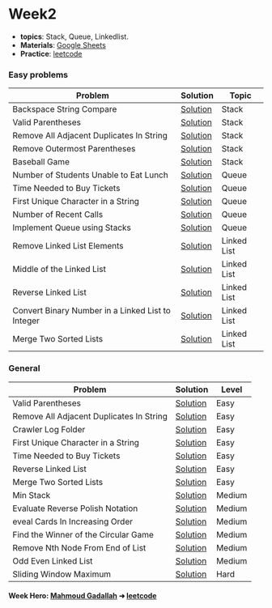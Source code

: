 # **Week2**
- **topics**: Stack, Queue, Linkedlist.
- **Materials**: [Google Sheets](https://docs.google.com/spreadsheets/d/1Zc5uWPGXg39mKxHvq_fjVmp6lh8dv1GiM1Tw6Mq9uQs/edit?usp=sharing)
- **Practice**: [leetcode](https://leetcode.com/)

### **Easy problems**
|Problem|Solution|Topic|
|----|----------|------|
| Backspace String Compare | [Solution](https://leetcode.com/submissions/detail/804355427/) | Stack |
| Valid Parentheses | [Solution](https://leetcode.com/submissions/detail/804402129/) | Stack |
| Remove All Adjacent Duplicates In String | [Solution](https://leetcode.com/submissions/detail/804410207/) | Stack |
| Remove Outermost Parentheses | [Solution](https://leetcode.com/submissions/detail/804444838/) | Stack |
| Baseball Game | [Solution](https://leetcode.com/submissions/detail/804455802/) | Stack |
| Number of Students Unable to Eat Lunch | [Solution](https://leetcode.com/submissions/detail/805378525/) | Queue |
| Time Needed to Buy Tickets | [Solution](https://leetcode.com/submissions/detail/805577238/) | Queue |
| First Unique Character in a String | [Solution](https://leetcode.com/submissions/detail/805422322/) | Queue |
| Number of Recent Calls | [Solution](https://leetcode.com/submissions/detail/805574228/) | Queue |
| Implement Queue using Stacks | [Solution](https://leetcode.com/submissions/detail/805392211/) | Queue |
| Remove Linked List Elements | [Solution](https://leetcode.com/submissions/detail/805994737/) | Linked List |
| Middle of the Linked List | [Solution](https://leetcode.com/submissions/detail/806000508/) | Linked List |
| Reverse Linked List | [Solution](https://leetcode.com/submissions/detail/806009370/) | Linked List |
| Convert Binary Number in a Linked List to Integer | [Solution](https://leetcode.com/submissions/detail/806023071/) | Linked List |
| Merge Two Sorted Lists | [Solution](https://leetcode.com/submissions/detail/806047436/) | Linked List |


### **General**
|Problem|Solution|Level|
|----|----------|------|
| Valid Parentheses | [Solution](https://leetcode.com/submissions/detail/804402129/) | Easy |
| Remove All Adjacent Duplicates In String | [Solution](https://leetcode.com/submissions/detail/804410207/) | Easy |
| Crawler Log Folder | [Solution](https://leetcode.com/submissions/detail/806821810/) | Easy |
| First Unique Character in a String | [Solution](https://leetcode.com/submissions/detail/805422322/) | Easy |
| Time Needed to Buy Tickets | [Solution](https://leetcode.com/submissions/detail/805577238/) | Easy |
| Reverse Linked List | [Solution](https://leetcode.com/submissions/detail/806009370/) | Easy |
| Merge Two Sorted Lists | [Solution](https://leetcode.com/submissions/detail/806047814/) | Easy |
| Min Stack | [Solution](https://leetcode.com/submissions/detail/806971667/) | Medium |
| Evaluate Reverse Polish Notation | [Solution](https://leetcode.com/submissions/detail/806990281/) | Medium |
| eveal Cards In Increasing Order | [Solution](https://leetcode.com/submissions/detail/807281363/) | Medium |
| Find the Winner of the Circular Game | [Solution](https://leetcode.com/submissions/detail/807287689/) | Medium |
| Remove Nth Node From End of List | [Solution](https://leetcode.com/submissions/detail/807330483/) | Medium |
| Odd Even Linked List | [Solution](https://leetcode.com/submissions/detail/808217381/) | Medium |
| Sliding Window Maximum | [Solution](https://leetcode.com/submissions/detail/807339691/) | Hard |

#### **Week Hero**: [Mahmoud Gadallah](https://github.com/m7moudGadallah) ➜ [leetcode](https://leetcode.com/m7moudGadallah/)
